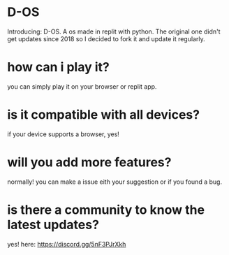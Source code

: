 # D-OS
Introducing: D-OS. A os made in replit with python. The original one didn't get updates since 2018 so I decided to fork it and update it regularly.

# how can i play it?
you can simply play it on your browser or replit app.

# is it compatible with all devices?
if your device supports a browser, yes!

# will you add more features?
normally! you can make a issue eith your suggestion or if you found a bug. 

# is there a community to know the latest updates? 
yes! here: https://discord.gg/5nF3PJrXkh
